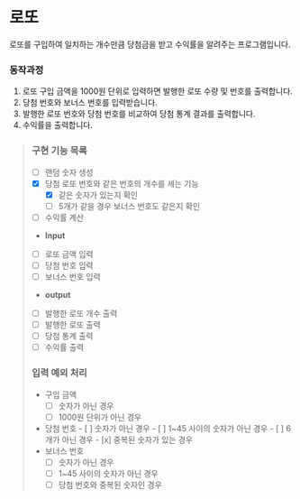 # 로또
로또를 구입하여 일치하는 개수만큼 당첨금을 받고 수익률을 알려주는 프로그램입니다.

### 동작과정
1. 로또 구입 금액을 1000원 단위로 입력하면 발행한 로또 수량 및 번호를 출력합니다.
2. 당첨 번호와 보너스 번호를 입력받습니다.
3. 발행한 로또 번호와 당첨 번호를 비교하여 당첨 통계 결과를 출력합니다.
4. 수익률을 출력합니다.

> ### 구현 기능 목록
> - [ ] 랜덤 숫자 생성
> - [x] 당첨 로또 번호와 같은 번호의 개수를 세는 기능
>   - [x] 같은 숫자가 있는지 확인
>   - [ ] 5개가 같을 경우 보너스 번호도 같은지 확인
> - [ ] 수익률 계산
> - **Input**
> - [ ] 로또 금액 입력
> - [ ] 당첨 번호 입력
> - [ ] 보너스 번호 입력
> - **output**
> - [ ] 발행한 로또 개수 출력
> - [ ] 발행한 로또 출력
> - [ ] 당첨 통계 출력
> - [ ] 수익률 출력
> ### **입력 예외 처리**
>   - 구입 금액
>     - [ ] 숫자가 아닌 경우
>     - [ ] 1000원 단위가 아닌 경우
>   -  당첨 번호
>     - [ ] 숫자가 아닌 경우
>     - [ ] 1~45 사이의 숫자가 아닌 경우
>     - [ ] 6개가 아닌 경우
>     - [x] 중복된 숫자가 있는 경우
>   - 보너스 번호
>     - [ ] 숫자가 아닌 경우
>     - [ ] 1~45 사이의 숫자가 아닌 경우
>     - [ ] 당첨 번호와 중복된 숫자인 경우 